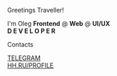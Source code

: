 Greetings Traveller!

I'm Oleg
<b>Frontend</b> @ <b>Web</b> @ <b>UI/UX</b>
<br>
<b>D E V E L O P E R</b>

Contacts

<a href="https://t.me/oleqqich">
  TELEGRAM
</a>
<br>
<a href="https://ryazan.hh.ru/resume/ba629630ff0c0fd5470039ed1f5a70574b3654">
  HH.RU/PROFILE
</a>



